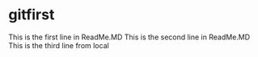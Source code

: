 # gitfirst

This is the first line in ReadMe.MD
This is the second line in ReadMe.MD
This is the third line from local
